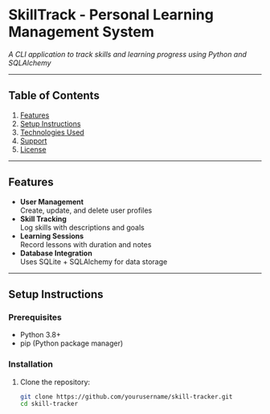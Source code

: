 # SkillTrack - Personal Learning Management System  
*A CLI application to track skills and learning progress using Python and SQLAlchemy*

---

## Table of Contents
1. [Features](#features)
2. [Setup Instructions](#setup-instructions)
3. [Technologies Used](#technologies-used)
4. [Support](#support)
5. [License](#license)

---

## Features
- **User Management**  
  Create, update, and delete user profiles
- **Skill Tracking**  
  Log skills with descriptions and goals
- **Learning Sessions**  
  Record lessons with duration and notes
- **Database Integration**  
  Uses SQLite + SQLAlchemy for data storage

---

## Setup Instructions

### Prerequisites
- Python 3.8+
- pip (Python package manager)

### Installation
1. Clone the repository:
   ```bash
   git clone https://github.com/yourusername/skill-tracker.git
   cd skill-tracker
